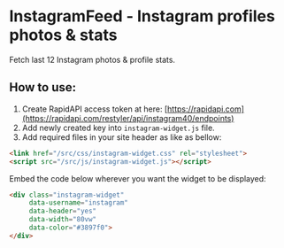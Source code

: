 # InstagramFeed - Instagram profiles photos & stats
Fetch last 12 Instagram photos & profile stats.
## How to use:
1. Create RapidAPI access token at here: [https://rapidapi.com](https://rapidapi.com/restyler/api/instagram40/endpoints)
2. Add newly created key into ```instagram-widget.js``` file.
3. Add required files in your site header as like as bellow:

```html
<link href="/src/css/instagram-widget.css" rel="stylesheet">
<script src="/src/js/instagram-widget.js"></script>
```

Embed the code below wherever you want the widget to be displayed:

```html
<div class="instagram-widget"
     data-username="instagram"
     data-header="yes"
     data-width="80vw"
     data-color="#3897f0">
</div>
```